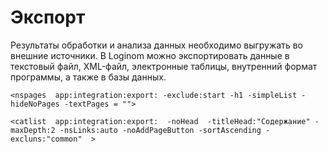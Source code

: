 # Экспорт

Результаты обработки и анализа данных необходимо выгружать во внешние источники. В Loginom можно экспортировать данные в текстовый файл, XML-файл, электронные таблицы, внутренний формат программы, а также в базы данных.   

`<nspages  app:integration:export: -exclude:start -h1 -simpleList -hideNoPages -textPages = "">`

`<catlist  app:integration:export:  -noHead  -titleHead:"Содержание" -maxDepth:2 -nsLinks:auto -noAddPageButton -sortAscending -excluns:"common"  >`
